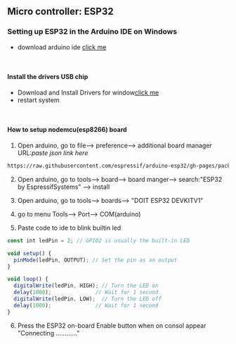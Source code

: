 ## Micro controller: ESP32

### Setting up ESP32 in the Arduino IDE on Windows

- download arduino ide [click me](https://www.arduino.cc/en/software)

<br>

#### Install the drivers USB chip<a id="13"></a>

- Download and Install Drivers for window[click me](<https://github.com/joysmith/Shri-Shankaracharya-Technical-Campus/blob/main/5%20sem%20DS(A%20%2B%20B)%20%20-IOT/Resource/pololu-cp2102-windows-220616.zip>)
- restart system

<br>

#### How to setup nodemcu(esp8266) board

1. Open arduino, go to file--> preference--> additional board manager URL:_paste json link here_

```sh
https://raw.githubusercontent.com/espressif/arduino-esp32/gh-pages/package_esp32_index.json
```

2. Open arduino, go to tools--> board--> board manger--> search:"ESP32 by EspressifSystems" --> install

3. Open arduino, go to tools--> boards--> "DOIT ESP32 DEVKITV1"

4. go to menu Tools--> Port--> COM(arduino)

5. Paste code to ide to blink builtin led

```js
const int ledPin = 2; // GPIO2 is usually the built-in LED

void setup() {
  pinMode(ledPin, OUTPUT); // Set the pin as an output
}

void loop() {
  digitalWrite(ledPin, HIGH); // Turn the LED on
  delay(1000);              // Wait for 1 second
  digitalWrite(ledPin, LOW);  // Turn the LED off
  delay(1000);              // Wait for 1 second
}
```

6. Press the ESP32 on-board Enable button when on consol appear "Connecting ............"
